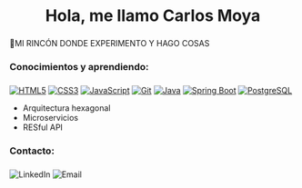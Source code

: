 <h1 align="center">Hola, me llamo Carlos Moya</h1>
<h3 align="center"></h3>

💬MI RINCÓN DONDE EXPERIMENTO Y HAGO COSAS




<h3 align="left">Conocimientos y aprendiendo:</h3>
<h3 align="center"></h3>


[![HTML5](https://img.shields.io/badge/HTML5-E34F26?style=flat&logo=html5&logoColor=white)](https://www.w3.org/html/)
[![CSS3](https://img.shields.io/badge/CSS3-1572B6?style=flat&logo=css3&logoColor=white)](https://www.w3schools.com/css/)
[![JavaScript](https://img.shields.io/badge/JavaScript-F7DF1E?style=flat&logo=javascript&logoColor=black)](https://developer.mozilla.org/en-US/docs/Web/JavaScript)
[![Git](https://img.shields.io/badge/Git-F05032?style=flat&logo=git&logoColor=white)](https://git-scm.com/)
[![Java](https://img.shields.io/badge/Java-007396?style=flat&logo=java&logoColor=white)](https://www.java.com)
[![Spring Boot](https://img.shields.io/badge/Spring_Boot-6DB33F?style=flat&logo=springboot&logoColor=white)](https://spring.io/projects/spring-boot)
[![PostgreSQL](https://img.shields.io/badge/PostgreSQL-4169E1?style=flat&logo=postgresql&logoColor=white)](https://www.mysql.com/)


  - Arquitectura hexagonal
  - Microservicios
  - RESful API

<h3 align="left">Contacto:</h3>
<h3 align="center"></h3>

![LinkedIn](https://img.shields.io/badge/LinkedIn-0077B5?style=flat-square&logo=linkedin&logoColor=white)
![Email](https://img.shields.io/badge/Hotmail-D44638?style=flat-square&logo=microsoftoutlook&logoColor=white)


</p>
